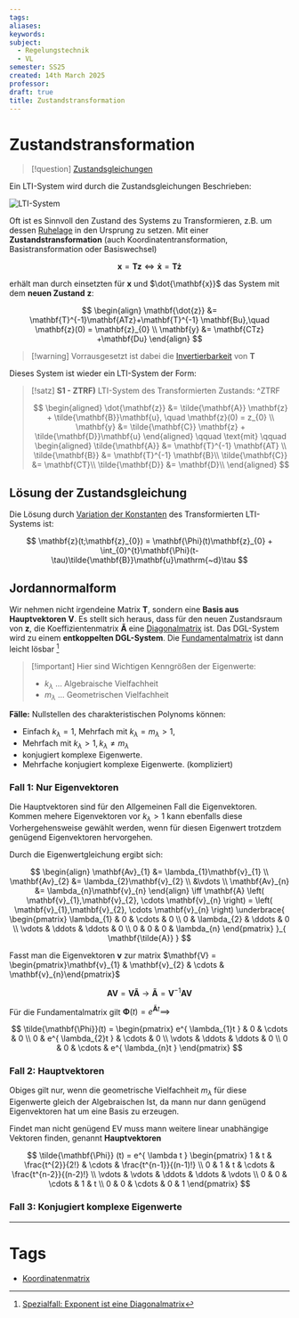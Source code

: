 ```yaml
---
tags: 
aliases: 
keywords: 
subject:
  - Regelungstechnik
  - VL
semester: SS25
created: 14th March 2025
professor:
draft: true
title: Zustandstransformation
---
```

 
# Zustandstransformation

> [!question] [Zustandsgleichungen](Zustandsgleichungen.md)

Ein LTI-System wird durch die Zustandsgleichungen Beschrieben: 

![LTI-System](LTI-Systeme.md#^ZLTI)

Oft ist es Sinnvoll den Zustand des Systems zu Transformieren, z.B. um dessen [Ruhelage](../Mathematik/Analysis/Ljapunov.md) in den Ursprung zu setzen. Mit einer **Zustandstransformation** (auch Koordinatentransformation, Basistransformation oder Basiswechsel)

$$ \mathbf{x} = \mathbf{Tz} \iff \mathbf{\dot{x}} = \mathbf{T\dot{z}}  $$

erhält man durch einsetzten für $\mathbf{x}$ und $\dot{\mathbf{x}}$ das System mit dem **neuen Zustand** $\mathbf{z}$:

$$
\begin{align}
\mathbf{\dot{z}} &= \mathbf{T}^{-1}\mathbf{ATz}+\mathbf{T}^{-1} \mathbf{Bu},\quad \mathbf{z}(0) = \mathbf{z}_{0} \\
\mathbf{y} &= \mathbf{CTz} +\mathbf{Du}
\end{align}
$$

> [!warning] Vorrausgesetzt ist dabei die [Invertierbarkeit](../Mathematik/Algebra/Gauß-Jordan-Verfahren.md#^INVB) von $\mathbf{T}$

Dieses System ist wieder ein LTI-System der Form:

> [!satz] **S1 - ZTRF)** LTI-System des Transformierten Zustands: ^ZTRF
> 
> $$
> \begin{aligned}
> \dot{\mathbf{z}} &= \tilde{\mathbf{A}} \mathbf{z} + \tilde{\mathbf{B}}\mathbf{u}, \quad \mathbf{z}(0) = z_{0} \\
> \mathbf{y} &= \tilde{\mathbf{C}} \mathbf{z} + \tilde{\mathbf{D}}\mathbf{u}
> \end{aligned}
> \qquad \text{mit} \qquad
> \begin{aligned}
> \tilde{\mathbf{A}} &= \mathbf{T}^{-1} \mathbf{AT} \\
> \tilde{\mathbf{B}} &= \mathbf{T}^{-1} \mathbf{B}\\
> \tilde{\mathbf{C}} &= \mathbf{CT}\\
> \tilde{\mathbf{D}} &= \mathbf{D}\\
> \end{aligned}
> $$

## Lösung der Zustandsgleichung

Die Lösung durch [Variation der Konstanten](../Mathematik/Analysis/Variation%20der%20Konstanten.md) des Transformierten LTI-Systems ist:

$$
\mathbf{z}(t;\mathbf{z}_{0}) = \mathbf{\Phi}(t)\mathbf{z}_{0} + \int_{0}^{t}\mathbf{\Phi}(t-\tau)\tilde{\mathbf{B}}\mathbf{u}\mathrm{~d}\tau
$$

## Jordannormalform

Wir nehmen nicht irgendeine Matrix $\mathbf{T}$, sondern eine **Basis aus Hauptvektoren** $\mathbf{V}$. Es stellt sich heraus, dass für den neuen Zustandsraum von $\mathbf{z}$, die Koeffizientenmatrix $\mathbf{\tilde{A}}$ eine [Diagonalmatrix](../Mathematik/Algebra/Diagonalmatrix.md) ist. Das DGL-System wird zu einem **entkoppelten DGL-System**. Die [Fundamentalmatrix](../Mathematik/Analysis/Fundamentalmatrix.md) ist dann leicht lösbar [^1]

> [!important] Hier sind Wichtigen Kenngrößen der Eigenwerte:
> - $k_{\lambda}$ ... Algebraische Vielfachheit
> - $m_{\lambda}$ ... Geometrischen Vielfachheit

**Fälle:** Nullstellen des charakteristischen Polynoms können:

- Einfach $k_{\lambda}=1$, Mehrfach mit $k_{\lambda}=m_{\lambda} > 1$,
- Mehrfach mit $k_{\lambda}>1, k_{\lambda}\neq m_{\lambda}$
- konjugiert komplexe Eigenwerte.
- Mehrfache konjugiert komplexe Eigenwerte. (kompliziert)

### Fall 1: Nur Eigenvektoren

Die Hauptvektoren sind für den Allgemeinen Fall die Eigenvektoren. Kommen mehere Eigenvektoren vor $k_{\lambda}>1$ kann ebenfalls diese Vorhergehensweise gewählt werden, wenn für diesen Eigenwert trotzdem genügend Eigenvektoren hervorgehen.

Durch die Eigenwertgleichung ergibt sich:

$$
\begin{align}
\mathbf{Av}_{1} &= \lambda_{1}\mathbf{v}_{1} \\
\mathbf{Av}_{2} &= \lambda_{2}\mathbf{v}_{2} \\
&\vdots \\
\mathbf{Av}_{n} &= \lambda_{n}\mathbf{v}_{n}
\end{align} \iff \mathbf{A} \left( \mathbf{v}_{1},\mathbf{v}_{2}, \cdots \mathbf{v}_{n} \right) = \left( \mathbf{v}_{1},\mathbf{v}_{2}, \cdots \mathbf{v}_{n} \right)  \underbrace{ \begin{pmatrix}
\lambda_{1} & 0 & \cdots & 0 \\
0 & \lambda_{2} & \ddots & 0 \\
\vdots & \ddots & \ddots & 0 \\
0 & 0 & 0 & \lambda_{n}
\end{pmatrix} }_{ \mathbf{\tilde{A}} }
$$

Fasst man die Eigenvektoren $\mathbf{v}$ zur matrix $\mathbf{V} = \begin{pmatrix}\mathbf{v}_{1} & \mathbf{v}_{2} & \cdots & \mathbf{v}_{n}\end{pmatrix}$

$$
\mathbf{AV} = \mathbf{V \tilde{A}} \to \mathbf{\tilde{A}} = \mathbf{V}^{-1}\mathbf{AV}
$$

Für die Fundamentalmatrix gilt $\mathbf{\Phi}(t)=e^{ \mathbf{\tilde{A}}t} \implies$

$$
\tilde{\mathbf{\Phi}}(t) = \begin{pmatrix}
e^{ \lambda_{1}t } & 0 & \cdots & 0 \\
0 & e^{ \lambda_{2}t } & \cdots & 0 \\
\vdots & \ddots & \ddots & 0 \\
0 & 0 & \cdots & e^{ \lambda_{n}t }
\end{pmatrix}
$$

### Fall 2: Hauptvektoren

Obiges gilt nur, wenn die geometrische Vielfachheit $m_{\lambda}$ für diese Eigenwerte gleich der Algebraischen Ist, da mann nur dann genügend Eigenvektoren hat um eine Basis zu erzeugen.

Findet man nicht genügend EV muss mann weitere linear unabhängige Vektoren finden, genannt **Hauptvektoren**

$$
\tilde{\mathbf{\Phi}} (t) = e^{ \lambda t } \begin{pmatrix}
1 & t & \frac{t^{2}}{2!}  & \cdots & \frac{t^{n-1}}{(n-1)!} \\
0 & 1 & t & \cdots & \frac{t^{n-2}}{(n-2)!} \\
\vdots & \vdots & \ddots & \ddots & \vdots \\
0 & 0 & \cdots & 1 & t \\
0 & 0 & \cdots & 0 & 1
\end{pmatrix}
$$

### Fall 3: Konjugiert komplexe Eigenwerte

---

# Tags

- [Koordinatenmatrix](../Mathematik/Algebra/Koordinatenmatrix.md)

[^1]: [Spezialfall: Exponent ist eine Diagonalmatrix](../Mathematik/Analysis/Matrix-Exponentialfunktion.md#Spezialfall%20Exponent%20ist%20eine%20Diagonalmatrix)